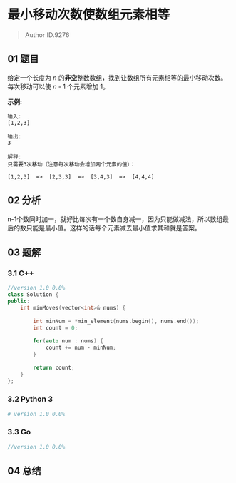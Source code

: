 # 最小移动次数使数组元素相等
> Author ID.9276

## 01 题目

给定一个长度为 *n* 的**非空**整数数组，找到让数组所有元素相等的最小移动次数。每次移动可以使 *n* - 1 个元素增加 1。

**示例:**

```
输入:
[1,2,3]

输出:
3

解释:
只需要3次移动（注意每次移动会增加两个元素的值）：

[1,2,3]  =>  [2,3,3]  =>  [3,4,3]  =>  [4,4,4]
```

## 02 分析

n-1个数同时加一，就好比每次有一个数自身减一，因为只能做减法，所以数组最后的数只能是最小值。这样的话每个元素减去最小值求其和就是答案。

## 03 题解

### 3.1 C++

```c++
//version 1.0 0.0%
class Solution {
public:
    int minMoves(vector<int>& nums) {
        
        int minNum = *min_element(nums.begin(), nums.end());
        int count = 0;
        
        for(auto num : nums) {
            count += num - minNum;
        }
        
        return count;
    }
};
```

### 3.2 Python 3

```python
# version 1.0 0.0%

```

### 3.3 Go

```Go
//version 1.0 0.0%

```



## 04 总结

